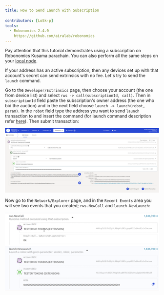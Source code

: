 ```yaml
---
title: How to Send Launch with Subscription

contributors: [LoSk-p]
tools:   
  - Robonomics 2.4.0
    https://github.com/airalab/robonomics
---
```


<robo-wiki-note type="warning" title="Parachain">

  Pay attention that this tutorial demonstrates using a subscription on Robonomics Kusama parachain. You can also perform
  all the same steps on your [local node](/docs/run-dev-node).

</robo-wiki-note>

If your address has an active subscription, then any devices set up with that account's secret can send extrinsics with no fee. 
Let's try to send the `launch` command.

Go to the `Developer/Extrinsics` page, then choose your account (the one from device list) and select `rws -> call(subscriptionId, call)`. 
Then in `subscriptionId` field paste the subscription's owner address (the one who bid the auction) and in the next field
choose `launch -> launch(robot, param)`. In the `robot` field type the address you want to send `launch` transaction 
to and insert the command (for launch command description refer [here](/docs/launch)). Then submit transaction:

![launch](./images/rws/launch.png)


Now go to the `Network/Explorer` page, and in the `Recent Events` area you will see two events that you created; `rws.NewCall` and `launch.NewLaunch`:

![events](./images/rws/events.png)
